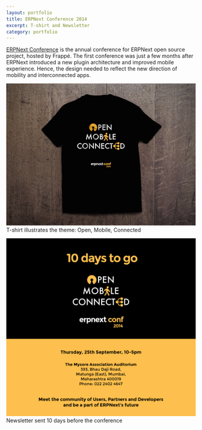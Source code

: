 ```yaml
---
layout: portfolio
title: ERPNext Conference 2014
excerpt: T-shirt and Newsletter
category: portfolio
---
```


[ERPNext Conference](https://erpnext.com/conf) is the annual conference for ERPNext open source project, hosted by Frappé. The first conference was just a few months after ERPNext introduced a new plugin architecture and improved mobile experience. Hence, the design needed to reflect the new direction of mobility and interconnected apps.

<p class="text-center">
	<img src="/assets/images/portfolio/erpnext-conf-2014/mockup-erpnext-conf-tshirt.png">
	<span class="text-muted caption">T-shirt illustrates the theme: Open, Mobile, Connected</span>
</p>

<p class="text-center">
	<img src="/assets/images/portfolio/erpnext-conf-2014/conf-teaser-2.png">
	<span class="text-muted caption">Newsletter sent 10 days before the conference</span>
</p>
